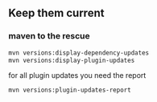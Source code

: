 ## Keep them current

### maven to the rescue

```bash
mvn versions:display-dependency-updates
mvn versions:display-plugin-updates
```

for all plugin updates you need the report

```bash
mvn versions:plugin-updates-report
```
